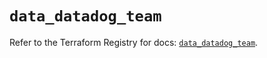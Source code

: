 # `data_datadog_team`

Refer to the Terraform Registry for docs: [`data_datadog_team`](https://registry.terraform.io/providers/datadog/datadog/3.44.0/docs/data-sources/team).
